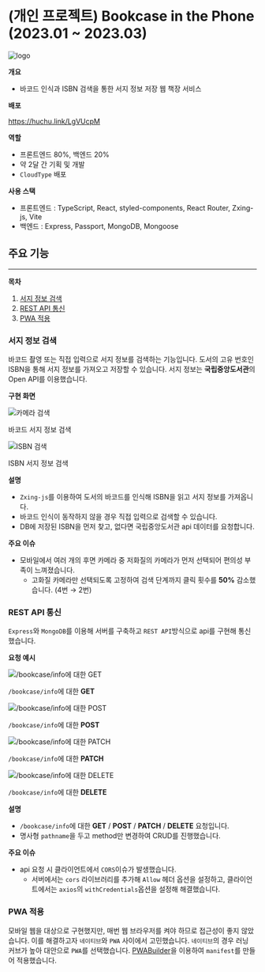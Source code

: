 # (개인 프로젝트) Bookcase in the Phone (2023.01 ~ 2023.03)

![logo](https://github.com/Real-Bird/bookcase-in-the-phone/assets/83404864/6ef9a3e3-bd5a-4124-847d-c85609bb5d46)

**개요**

- 바코드 인식과 ISBN 검색을 통한 서지 정보 저장 웹 책장 서비스

**배포**

<https://huchu.link/LgVUcpM>

**역할**

- 프론트엔드 80%, 백엔드 20%
- 약 2달 간 기획 및 개발
- `CloudType` 배포

**사용 스택**

- 프론트엔드 : TypeScript, React, styled-components, React Router, Zxing-js, Vite
- 백엔드 : Express, Passport, MongoDB, Mongoose

## 주요 기능

---

**목차**

1. [서지 정보 검색](#서지-정보-검색)
2. [REST API 통신](#rest-api-통신)
3. [PWA 적용](#pwa-적용)

### 서지 정보 검색

바코드 촬영 또는 직접 입력으로 서지 정보를 검색하는 기능입니다. 도서의 고유 번호인 ISBN을 통해 서지 정보를 가져오고 저장할 수 있습니다. 서지 정보는 **국립중앙도서관**의 Open API를 이용했습니다.

**구현 화면**

![카메라 검색](https://github.com/Real-Bird/bookcase-in-the-phone/assets/83404864/8a3f6757-21cb-4aa2-bcd1-82ac09c44ef3)

바코드 서지 정보 검색

![ISBN 검색](https://github.com/Real-Bird/bookcase-in-the-phone/assets/83404864/fe1c988c-ef84-4d1c-aa62-585923e77d36)

ISBN 서지 정보 검색

**설명**

- `Zxing-js`를 이용하여 도서의 바코드를 인식해 ISBN을 읽고 서지 정보를 가져옵니다.
- 바코드 인식이 동작하지 않을 경우 직접 입력으로 검색할 수 있습니다.
- DB에 저장된 ISBN을 먼저 찾고, 없다면 국립중앙도서관 api 데이터를 요청합니다.

**주요 이슈**

- 모바일에서 여러 개의 후면 카메라 중 저화질의 카메라가 먼저 선택되어 편의성 부족이 느껴졌습니다.
  - 고화질 카메라만 선택되도록 고정하여 검색 단계까지 클릭 횟수를 **50%** 감소했습니다. (4번 → 2번)

### REST API 통신

`Express`와 `MongoDB`를 이용해 서버를 구축하고 `REST API`방식으로 api를 구현해 통신했습니다.

**요청 예시**

![`/bookcase/info`에 대한 **GET**](https://github.com/Real-Bird/bookcase-in-the-phone/assets/83404864/813ca355-c4eb-4a89-bcf3-36fd82d0926d)

`/bookcase/info`에 대한 **GET**

![`/bookcase/info`에 대한 **POST**](https://github.com/Real-Bird/bookcase-in-the-phone/assets/83404864/65981b5b-ab3d-45c8-aedb-a9997fef4b58)

`/bookcase/info`에 대한 **POST**

![`/bookcase/info`에 대한 **PATCH**](https://github.com/Real-Bird/bookcase-in-the-phone/assets/83404864/2478d465-dd73-478f-8362-b251a1cdacd0)

`/bookcase/info`에 대한 **PATCH**

![`/bookcase/info`에 대한 **DELETE**](https://github.com/Real-Bird/bookcase-in-the-phone/assets/83404864/468d2c52-fc35-499a-a101-2b04734d23fa)

`/bookcase/info`에 대한 **DELETE**

**설명**

- `/bookcase/info`에 대한 **GET** / **POST** / **PATCH** / **DELETE** 요청입니다.
- 명사형 `pathname`을 두고 method만 변경하여 CRUD를 진행했습니다.

**주요 이슈**

- api 요청 시 클라이언트에서 `CORS`이슈가 발생했습니다.
  - 서버에서는 `cors` 라이브러리를 추가해 `Allow` 헤더 옵션을 설정하고, 클라이언트에서는 `axios`의 `withCredentials`옵션을 설정해 해결했습니다.

### PWA 적용

모바일 웹을 대상으로 구현했지만, 매번 웹 브라우저를 켜야 하므로 접근성이 좋지 않았습니다. 이를 해결하고자 `네이티브`와 `PWA` 사이에서 고민했습니다. `네이티브`의 경우 러닝 커브가 높아 대안으로 `PWA`를 선택했습니다. [PWABuilder](https://www.pwabuilder.com/)을 이용하여 `manifest`를 만들어 적용했습니다.
